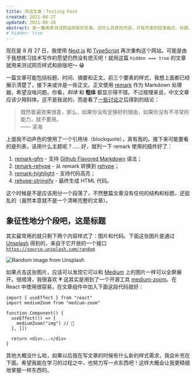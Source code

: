 ```yaml
---
title: 测试文章｜Testing Post
created: 2021-08-27
updated: 2021-08-28
abstract: 是一篇用来测试网站排版的文章。没什么具体的内容，只有可爱的段落格式、标题、代码块以及美丽的图片们。我只在本地调试的时候光顾这一篇，所以希望别人不会看到。就连这个摘要，也是由几句罗圈话构成的。
# hidden: true
---
```


现在是 8 月 27 日，我使用 [Next.js](https://nextjs.org) 和 [TypeScript](https://www.typescriptlang.org/) 再次重构这个网站。可能是由于我想练习技术写作的愿望仍然没有熄灭吧！就用这篇 `hidden === true` 的文章就用来测试网页样式和排版吧～ 😁

一篇文章可能包括标题、时间、摘要和正文。前三个要素的样式，我想上面都已经展示清楚了，接下来或许是一些正文。正文使用 [remark](https://remark.js.org) 作为 Markdown 处理器，希望没啥问题。你看，_斜体_ 和 **粗体** 都显示得不错。不过按理来说，中文文章应该少用斜体。这不是我说的，而是看了[一些讨论](https://www.zhihu.com/question/20120243)之后得到的结论：

> 既然普遍效果很差，那么，如果你没有足够好的理由，如果你没有不寻常的能力，就不要用。  
> —— 梁海

上面我不动声色的使用了一个引用块（blockquote），真有我的。接下来可能要看的是列表，该用什么主题呢？……好，就列一下 remark 使用的插件好了：

1. [remark-gfm](https://github.com/remarkjs/remark-gfm) - 支持 [Github Flavored Markdown](https://github.github.com/gfm/) 语法；
2. [remark-rehype](https://github.com/remarkjs/remark-rehype) - 从 remark 转换到 [rehype](https://github.com/rehypejs/rehype)；
3. [remark-highlight](https://github.com/rehypejs/rehype-highlight) - 支持代码高亮；
4. [rehype-stringify](https://github.com/rehypejs/rehype/tree/main/packages/rehype-stringify) - 最终生成 HTML 代码。

这个时候是不是应该用分一个段落了，不然整篇文章没有任何的结构和标题，还挺乱的（虽然本意就不是一个清晰完整的文章）。

## 象征性地分个段吧，这是标题

其实最常用的就只剩下两个内容样式了：图片和代码。下面这张图片是通过 [Unsplash](https://unsplash.com/) 得到的，来自于它开放的一个接口 [`https://source.unsplash.com/random`](https://source.unsplash.com/random)

![Random image from Unsplash](https://source.unsplash.com/random)

如果点击这张图片，应该可以发现它可以和 [Medium](https://medium.com/) 上的图片一样可以全屏展开。很顺滑，我很喜欢 💗 这其实是用到了一个开源工具 [medium-zoom](https://github.com/francoischalifour/medium-zoom)。在 React 中使用很容易，在文章组件中加入下面这段代码就好：

```tsx
import { useEffect } from "react"
import mediumZoom from "medium-zoom"

function Component() {
  useEffect(() => {
    mediumZoom("img") // 🥰
  }, [])

  return <div>...</div>
}
```

其他大概没什么啦，如果以后我在写文章的时候有什么新的样式需求，我会补充在下面。希望我能在学习的过程之中，也努力写一点东西吧！这样大概会让我更精细地掌握一样东西的。
